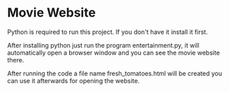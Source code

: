 # Movie Website

Python is required to run this project. If you don't have it install it first.   

After installing python just run the program entertainment.py, it will automatically open a browser window and you can see the movie website there.    

After running the code a file name fresh_tomatoes.html will be created you can use it afterwards for opening the website.
